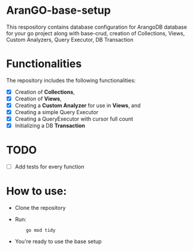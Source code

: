 # AranGO-base-setup
This respository contains database configuration for ArangoDB database for your go project along with base-crud, creation of Collections, Views, Custom Analyzers, Query Executor, DB Transaction

# Functionalities
The repository includes the following functionalities:
- [x] Creation of **Collections**,
- [x] Creation of **Views**,
- [x] Creating a **Custom Analyzer** for use in **Views**, and 
- [x] Creating a simple Query Executor
- [x] Creating a QueryExecutor with cursor full count
- [x] Initializing a DB **Transaction**

# TODO
- [ ] Add tests for every function

# How to use:
- Clone the repository
- Run:

          go mod tidy
- You're ready to use the base setup
